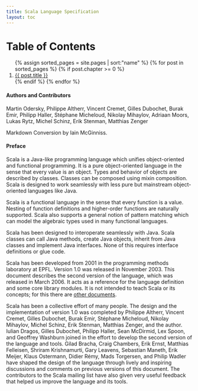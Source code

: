 ```yaml
---
title: Scala Language Specification
layout: toc
---
```


# Table of Contents

<ol>
  {% assign sorted_pages = site.pages | sort:"name" %}
  {% for post in sorted_pages %}
    <!-- exclude this page from the toc, not sure how to check
         whether there is no chapter variable in the page  -->
    {% if post.chapter >= 0 %}
      <li>
        <a href="{{site.baseurl}}{{ post.url }}"> {{ post.title }}</a>
      </li>
    {% endif %}
  {% endfor %}
</ol>

#### Authors and Contributors

Martin Odersky, Philippe Altherr, Vincent Cremet, Gilles Dubochet, Burak Emir, Philipp Haller, Stéphane Micheloud, Nikolay Mihaylov, Adriaan Moors, Lukas Rytz, Michel Schinz, Erik Stenman, Matthias Zenger

Markdown Conversion by Iain McGinniss.

#### Preface

Scala is a Java-like programming language which unifies
object-oriented and functional programming.  It is a pure
object-oriented language in the sense that every value is an
object. Types and behavior of objects are described by
classes. Classes can be composed using mixin composition.  Scala is
designed to work seamlessly with less pure but mainstream
object-oriented languages like Java.

Scala is a functional language in the sense that every function is a
value. Nesting of function definitions and higher-order functions are
naturally supported. Scala also supports a general notion of pattern
matching which can model the algebraic types used in many functional
languages.

Scala has been designed to interoperate seamlessly with Java.
Scala classes can call Java methods, create Java objects, inherit from Java
classes and implement Java interfaces. None of this requires interface
definitions or glue code.

Scala has been developed from 2001 in the programming methods
laboratory at EPFL. Version 1.0 was released in November 2003. This
document describes the second version of the language, which was
released in March 2006. It acts as a reference for the language
definition and some core library modules. It is not intended to teach
Scala or its concepts; for this there are [other documents](14-references.html).

Scala has been a collective effort of many people. The design and the
implementation of version 1.0 was completed by Philippe Altherr,
Vincent Cremet, Gilles Dubochet, Burak Emir, Stéphane Micheloud,
Nikolay Mihaylov, Michel Schinz, Erik Stenman, Matthias Zenger, and
the author. Iulian Dragos, Gilles Dubochet, Philipp Haller, Sean
McDirmid, Lex Spoon, and Geoffrey Washburn joined in the effort to
develop the second version of the language and tools.  Gilad Bracha,
Craig Chambers, Erik Ernst, Matthias Felleisen, Shriram Krishnamurti,
Gary Leavens, Sebastian Maneth, Erik Meijer, Klaus Ostermann, Didier
Rémy, Mads Torgersen, and Philip Wadler have shaped the design of
the language through lively and inspiring discussions and comments on
previous versions of this document.  The contributors to the Scala
mailing list have also given very useful feedback that helped us
improve the language and its tools.
